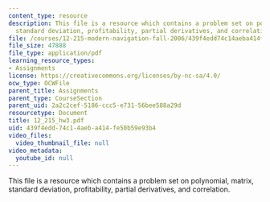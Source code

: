 ```yaml
---
content_type: resource
description: This file is a resource which contains a problem set on polynomial, matrix,
  standard deviation, profitability, partial derivatives, and correlation.
file: /courses/12-215-modern-navigation-fall-2006/439f4edd74c14aeba414fe50b59e93b4_12_215_hw3.pdf
file_size: 47888
file_type: application/pdf
learning_resource_types:
- Assignments
license: https://creativecommons.org/licenses/by-nc-sa/4.0/
ocw_type: OCWFile
parent_title: Assignments
parent_type: CourseSection
parent_uid: 2a2c2cef-5186-ccc5-e731-56bee588a29d
resourcetype: Document
title: 12_215_hw3.pdf
uid: 439f4edd-74c1-4aeb-a414-fe50b59e93b4
video_files:
  video_thumbnail_file: null
video_metadata:
  youtube_id: null
---
```

This file is a resource which contains a problem set on polynomial, matrix, standard deviation, profitability, partial derivatives, and correlation.